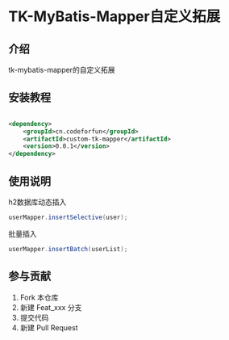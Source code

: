 # TK-MyBatis-Mapper自定义拓展

## 介绍

tk-mybatis-mapper的自定义拓展

## 安装教程

```xml

<dependency>
    <groupId>cn.codeforfun</groupId>
    <artifactId>custom-tk-mapper</artifactId>
    <version>0.0.1</version>
</dependency>
```

## 使用说明

h2数据库动态插入

```java
userMapper.insertSelective(user);
```

批量插入

```java
userMapper.insertBatch(userList);
```

## 参与贡献

1. Fork 本仓库
2. 新建 Feat_xxx 分支
3. 提交代码
4. 新建 Pull Request




